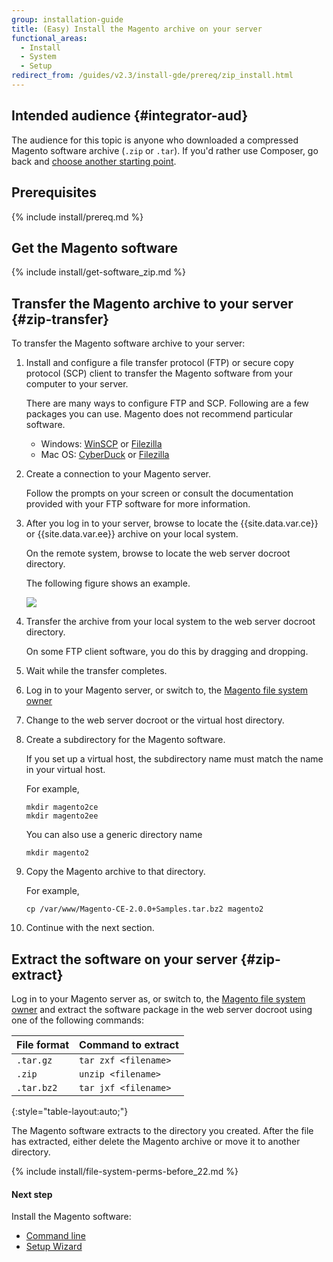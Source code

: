 ```yaml
---
group: installation-guide
title: (Easy) Install the Magento archive on your server
functional_areas:
  - Install
  - System
  - Setup
redirect_from: /guides/v2.3/install-gde/prereq/zip_install.html
---
```


## Intended audience {#integrator-aud}

The audience for this topic is anyone who downloaded a compressed Magento software archive (`.zip` or `.tar`). If you'd rather use Composer, go back and [choose another starting point]({{page.baseurl}}/install/getting-started.html).

## Prerequisites

{% include install/prereq.md %}

## Get the Magento software

{% include install/get-software_zip.md %}

## Transfer the Magento archive to your server {#zip-transfer}

To transfer the Magento software archive to your server:

1. Install and configure a file transfer protocol (FTP) or secure copy protocol (SCP) client to transfer the Magento software from your computer to your server.

   There are many ways to configure FTP and SCP. Following are a few packages you can use. Magento does not recommend particular software.

   * Windows: [WinSCP](https://winscp.net/eng/download.php) or [Filezilla](https://filezilla-project.org/download.php)
   * Mac OS: [CyberDuck](https://cyberduck.io/?l=en) or [Filezilla](https://filezilla-project.org/download.php)

2. Create a connection to your Magento server.

   Follow the prompts on your screen or consult the documentation provided with your FTP software for more information.

3. After you log in to your server, browse to locate the {{site.data.var.ce}} or {{site.data.var.ee}} archive on your local system.

   On the remote system, browse to locate the web server docroot directory.

   The following figure shows an example.

   ![]({{site.baseurl}}/static/images/install-merch_ftp-transfer.png)

4. Transfer the archive from your local system to the web server docroot directory.

   On some FTP client software, you do this by dragging and dropping.

5. Wait while the transfer completes.
6. Log in to your Magento server, or switch to, the [Magento file system owner]({{page.baseurl}}/install/getting-started/file-system-ownership-permissions.html)
7. Change to the web server docroot or the virtual host directory.
8. Create a subdirectory for the Magento software.

   If you set up a virtual host, the subdirectory name must match the name in your virtual host.

   For example,

   ```
   mkdir magento2ce
   mkdir magento2ee
   ```

   You can also use a generic directory name

   ```
   mkdir magento2
   ```

9. Copy the Magento archive to that directory.

   For example,

   ```
   cp /var/www/Magento-CE-2.0.0+Samples.tar.bz2 magento2
   ```

10. Continue with the next section.

## Extract the software on your server {#zip-extract}

Log in to your Magento server as, or switch to, the [Magento file system owner]({{page.baseurl}}/install/getting-started/file-system-ownership-permissions.html) and extract the software package in the web server docroot using one of the following commands:

| File format | Command to extract   |
| ----------- | -------------------- |
| `.tar.gz`   | `tar zxf <filename>` |
| `.zip`      | `unzip <filename>`   |
| `.tar.bz2`  | `tar jxf <filename>` |

{:style="table-layout:auto;"}

The Magento software extracts to the directory you created. After the file has extracted, either delete the Magento archive or move it to another directory.

{% include install/file-system-perms-before_22.md %}

#### Next step

Install the Magento software:

* [Command line]({{page.baseurl}}/install/command-line.html)
* [Setup Wizard]({{page.baseurl}}/install/web-setup-wizard.html)

